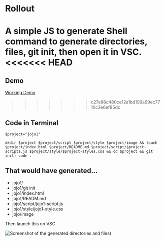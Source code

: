 # Rollout
A simple JS to generate Shell command to generate directories, files, git init, then open it in VSC.
<<<<<<< HEAD
=======

## Demo
[Working Demo](https://jsohndata-rollout.web.app/)
>>>>>>> c27e86c480ce12a1bd196a69ec7710c3e6ef85dc

## Code in Terminal
`$project="jojo1"`

`mkdir $project $project/script $project/style $project/image && touch $project/index.html $project/README.md $project/script/$project-scripts.js $project/style/$project-styles.css && cd $project && git init; code .`

## That would have generated...
- jojo1/
- jojo1/git init
- jojo1/index.html
- jojo1/READM.md
- jojo1/script/jojo1-script.js
- jojo1/style/jojo1-style.css
- jojo/image

Then launch this on VSC. 

![Screenshot of the generated directories and files](https://raw.githubusercontent.com/jsohndata/rollout/main/image/demo-screenshot.png))
